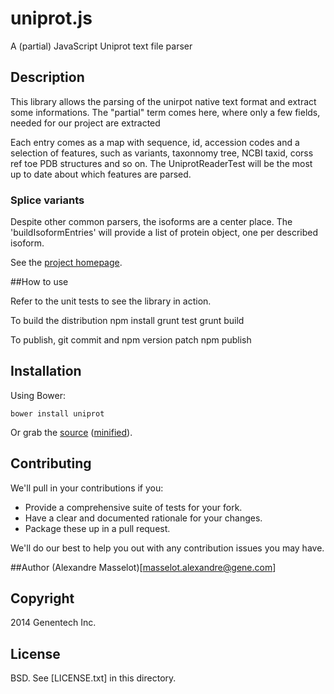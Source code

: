 # uniprot.js

A (partial) JavaScript Uniprot text file parser

## Description

This library allows the parsing of the unirpot native text format and extract some informations. The "partial" term comes here, where only a few fields, needed for our project  are extracted

Each entry comes as a map with sequence, id, accession codes and a selection of features, such as variants, taxonnomy tree, NCBI taxid, corss ref toe PDB structures and so on. The UniprotReaderTest will be the most up to date about which  features are parsed.

### Splice variants

Despite other common parsers, the isoforms are a center place. The 'buildIsoformEntries' will provide a list of protein object, one per described isoform.

See the [project homepage](http://github.com/genentech/uniprot.js).

##How to use

Refer to the unit tests to see the library in action.

To build the distribution
    npm install
    grunt test
    grunt build

To publish, git commit and
    npm version patch
    npm publish

## Installation

Using Bower:

    bower install uniprot

Or grab the [source](https://github.com/genentech/uniprot.js/dist/uniprot.js) ([minified](https://github.com/genentech/uniprot.js/dist/uniprot.min.js)).


## Contributing

We'll pull in your contributions if you:

* Provide a comprehensive suite of tests for your fork.
* Have a clear and documented rationale for your changes.
* Package these up in a pull request.

We'll do our best to help you out with any contribution issues you may have.

##Author
(Alexandre Masselot)[masselot.alexandre@gene.com]

## Copyright
2014 Genentech Inc.


## License
BSD. See [LICENSE.txt] in this directory.
